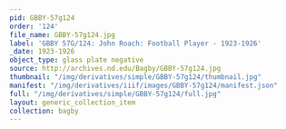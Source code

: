 ```yaml
---
pid: GBBY-57g124
order: '124'
file_name: GBBY-57g124.jpg
label: 'GBBY 57G/124: John Roach: Football Player - 1923-1926'
_date: 1923-1926
object_type: glass plate negative
source: http://archives.nd.edu/Bagby/GBBY-57g124.jpg
thumbnail: "/img/derivatives/simple/GBBY-57g124/thumbnail.jpg"
manifest: "/img/derivatives/iiif/images/GBBY-57g124/manifest.json"
full: "/img/derivatives/simple/GBBY-57g124/full.jpg"
layout: generic_collection_item
collection: bagby
---
```

